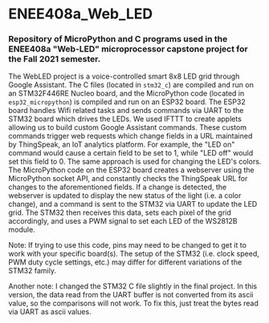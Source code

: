 # ENEE408a_Web_LED
### Repository of MicroPython and C programs used in the ENEE408a "Web-LED" microprocessor capstone project for the Fall 2021 semester.

The WebLED project is a voice-controlled smart 8x8 LED grid through Google Assistant. The C files (located in `stm32_c`) are compiled and run on an STM32F446RE Nucleo board, and the MicroPython code (located in `esp32_micropython`) is compiled and run on an ESP32 board. The ESP32 board handles Wifi related tasks and sends commands via UART to the STM32 board which drives the LEDs. We used IFTTT to create applets allowing us to build custom Google Assistant commands. These custom commands trigger web requests which change fields in a URL maintained by ThingSpeak, an IoT analytics platform. For example, the "LED on" command would cause a certain field to be set to 1, while "LED off" would set this field to 0. The same approach is used for changing the LED's colors. The MicroPython code on the ESP32 board creates a webserver using the MicroPython socket API, and constantly checks the ThingSpeak URL for changes to the aforementioned fields. If a change is detected, the webserver is updated to display the new status of the light (i.e. a color change), and a command is sent to the STM32 via UART to update the LED grid. The STM32 then receives this data, sets each pixel of the grid accordingly, and uses a PWM signal to set each LED of the WS2812B module. 

Note: If trying to use this code, pins may need to be changed to get it to work with your specific board(s). The setup of the STM32 (i.e. clock speed, PWM duty cycle settings, etc.) may differ for different variations of the STM32 family. 

Another note: I changed the STM32 C file slightly in the final project. In this version, the data read from the UART buffer is not converted from its ascii value, so the comparisons will not work. To fix this, just treat the bytes read via UART as ascii values. 
